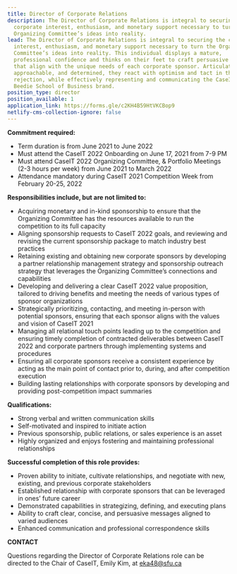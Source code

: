 ```yaml
---
title: Director of Corporate Relations
description: The Director of Corporate Relations is integral to securing the
  corporate interest, enthusiasm, and monetary support necessary to turn the
  Organizing Committee’s ideas into reality.
lead: The Director of Corporate Relations is integral to securing the corporate
  interest, enthusiasm, and monetary support necessary to turn the Organizing
  Committee’s ideas into reality. This individual displays a mature,
  professional confidence and thinks on their feet to craft persuasive messages
  that align with the unique needs of each corporate sponsor. Articulate,
  approachable, and determined, they react with optimism and tact in the face of
  rejection, while effectively representing and communicating the CaseIT and
  Beedie School of Business brand.
position_type: director
position_available: 1
application_link: https://forms.gle/c2KH4B59HtVKCBop9
netlify-cms-collection-ignore: false
---
```

**Commitment required:**

* Term duration is from June 2021 to June 2022 
* Must attend the CaseIT 2022 Onboarding on June 17, 2021 from 7-9 PM
* Must attend CaseIT 2022 Organizing Committee, & Portfolio Meetings (2-3 hours per week) from June 2021 to March 2022 
* Attendance mandatory during CaseIT 2021 Competition Week from February 20-25, 2022

**Responsibilities include, but are not limited to:**

* Acquiring monetary and in-kind sponsorship to ensure that the Organizing Committee has the resources available to run the competition to its full capacity
* Aligning sponsorship requests to CaseIT 2022 goals, and reviewing and revising the current sponsorship package to match industry best practices
* Retaining existing and obtaining new corporate sponsors by developing a partner relationship management strategy and sponsorship outreach strategy that leverages the Organizing Committee’s connections and capabilities
* Developing and delivering a clear CaseIT 2022 value proposition, tailored to driving benefits and meeting the needs of various types of sponsor organizations
* Strategically prioritizing, contacting, and meeting in-person with potential sponsors, ensuring that each sponsor aligns with the values and vision of CaseIT 2021
* Managing all relational touch points leading up to the competition and ensuring timely completion of contracted deliverables between CaseIT 2022 and corporate partners through implementing systems and procedures
* Ensuring all corporate sponsors receive a consistent experience by acting as the main point of contact prior to, during, and after competition execution
* Building lasting relationships with corporate sponsors by developing and providing post-competition impact summaries

**Qualifications:**

* Strong verbal and written communication skills
* Self-motivated and inspired to initiate action
* Previous sponsorship, public relations, or sales experience is an asset
* Highly organized and enjoys fostering and maintaining professional relationships

**Successful completion of this role provides:**

* Proven ability to initiate, cultivate relationships, and negotiate with new, existing, and previous corporate stakeholders
* Established relationship with corporate sponsors that can be leveraged in ones’ future career
* Demonstrated capabilities in strategizing, defining, and executing plans
* Ability to craft clear, concise, and persuasive messages aligned to varied audiences
* Enhanced communication and professional correspondence skills

**CONTACT**

Questions regarding the Director of Corporate Relations role can be directed to the Chair of CaseIT, Emily Kim, at eka48@sfu.ca